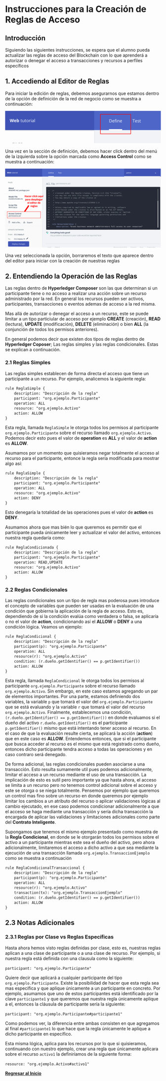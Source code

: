# Instrucciones para la Creación de Reglas de Acceso
## Introducción
Siguiendo las siguientes instrucciones, se espera que el alumno pueda actualizar las reglas de acceso del Blockchain con lo que aprenderá a autorizar o denegar el acceso a transacciones y recursos a perfiles específicos

## 1. Accediendo al Editor de Reglas
Para iniciar la edición de reglas, debemos asegurarnos que estamos dentro de la opción de definición de la red de negocio como se muestra a continuación:

![Imagen 013](images/013.png)

Una vez en la sección de definición, debemos hacer click dentro del menú de la izquierda sobre la opción marcada como __Access Control__ como se muestra a continuación:

![Imagen 014](images/014.png)

Una vez seleccionada la opción, borraremos el texto que aparece dentro del editor para iniciar con la creación de nuestras reglas

## 2. Entendiendo la Operación de las Reglas
Las reglas dentro de __Hyperledger Composer__ son las que determinan si un participante tiene o no acceso a realizar una acción sobre un recurso administrado por la red. En general los recursos pueden ser activos, participantes, transacciones o eventos ademas de acceso a la red misma.

Mas allá de autorizar o denegar el acceso a un recurso, este se puede limitar a un tipo particiular de acceso por ejemplo __CREATE__ (creación), __READ__ (lectura), __UPDATE__ (modificación), __DELETE__ (eliminación) o bien __ALL__ (la conjunción de todos los permisos anteriores). 

En general podemos decir que existen dos tipos de reglas dentro de __Hyperledger Coposer__; Las reglas simples y las reglas condicionales. Estas se explican a continuación.

### 2.1 Reglas Simples
Las reglas simples establecen de forma directa el acceso que tiene un participante a un recurso. Por ejemplo, analicemos la siguiente regla:

```
rule ReglaSimple {
    description: "Descripción de la regla"
    participant: "org.ejemplo.Participante"
    operation: ALL
    resource: "org.ejemplo.Activo"
    action: ALLOW
}
```
Esta regla, llamada `ReglaSimple` le otorga todos los permisos al participante `org.ejemplo.Participante` sobre el recurso llamado `org.ejemplo.Activo`. Podemos decir esto pues el valor de __operation__ es __ALL__ y el valor de __action__ es __ALLOW__. 

Asumamos por un momento que quisieramos negar totalmente el acceso al recurso para el participante, entonce la regla sería modificada para mostrar algo así:

```
rule ReglaSimple {
    description: "Descripción de la regla"
    participant: "org.ejemplo.Participante"
    operation: ALL
    resource: "org.ejemplo.Activo"
    action: DENY
}
```
Esto denegaría la totalidad de las operaciones pues el valor de __action__ es __DENY__.

Asumamos ahora que mas bién lo que queremos es permitir que el participante pueda únicamente leer y actualizar el valor del activo, entonces nuestra regla quedaría como:

```
rule ReglaCondicionada {
    description: "Descripción de la regla"
    participant: "org.ejemplo.Participante"
    operation: READ,UPDATE
    resource: "org.ejemplo.Activo"
    action: ALLOW
}
```
### 2.2 Reglas Condicionales
Las reglas condicionales son un tipo de regla mas poderosa pues introduce el concepto de variables que pueden ser usadas en la evaluación de una condición que gobierna la aplicación de la regla de acceso. Esto es, dependiendo de si la condición evalúa como verdadera o falsa, se aplicaría o no el valor de __action__, condicionando así el __ALLOW__ o __DENY__ a una condición lógica. Veamos un ejemplo:

```
rule ReglaCondicional {
    description: "Descripción de la regla"
    participant(p): "org.ejemplo.Participante"
    operation: ALL
    resource(r): "org.ejemplo.Activo"
    condition: (r.dueño.getIdentifier() == p.getIdentifier())
    action: ALLOW
}
```
Esta regla, llamada `ReglaCondicional` le otorga todos los permisos al participante `org.ejemplo.Participante` sobre el recurso llamado `org.ejemplo.Activo`. Sin embargo, en este caso estamos agregando un par de elementos importantes. Por una parte, estamos definiendo dos variables, la variable `p` que tomará el valor del `org.ejemplo.Participante` que se está evaluando y la variable `r` que tomará el valor del recurso `org.ejemplo.Activo`. Finalmente, establecemos una condición, `(r.dueño.getIdentifier() == p.getIdentifier())` en donde evaluamos si el dueño del activo `r.dueño.getIdentifier()` es el participante `p.getIdentifier()` mismo que está intentando tener acceso al recurso. En el caso de que la evaluación resulte cierta, se aplicará la acción (__action__) que en este caso es __ALLOW__. Entendemos entonces, que si el participante que busca acceder al recurso es el mismo que está registrado como dueño, entonces dicho participante tendra acceso a todas las operaciones y en caso contraro será denegado.

De forma adicional, las reglas condicionales pueden asociarse a una transacción. Esto resulta sumamente util pues podemos adicionalmente, limitar el acceso a un recurso mediante el uso de una transacción. La implicación de esto es sutil pero importante ya que hasta ahora, el acceso se limita a un recurso pero no tenemos control adicional sobre el acceso y este se otorga o se niega totalmente. Pensemos por ejemplo que queremos un control mas fino sobre un recurso en donde queremos por ejemplo limitar los cambios a un atributo del recurso o aplicar validaciones lógicas al cambio ejecutado, en ese caso podemos condicionar adicionalmente a que el acceso se haga mediante una transacción y sería dicha transacción la encargada de aplicar las validaciones y limitaciones adicionales como parte del __Contrato Inteligente__. 

Supongamos que tenemos el mismo ejemplo presentado como muestra de la __Regla Condicional__, en donde se le otorgarán todos los permisos sobre el activo a un participante mientras este sea el dueño del activo, pero ahora adicionalmente, limitaremos el acceso a dicho activo a que sea mediante la ejecución de una transacción llamada `org.ejemplo.TransaccionEjemplo` como se muestra a continuación

```
rule ReglaCondicionalTransaccional {
    description: "Descripción de la regla"
    participant(p): "org.ejemplo.Participante"
    operation: ALL
    resource(r): "org.ejemplo.Activo"
    transaction(tx): "org.ejemplo.TransaccionEjemplo"
    condition: (r.dueño.getIdentifier() == p.getIdentifier())
    action: ALLOW
}
```

## 2.3 Notas Adicionales

### 2.3.1 Reglas por Clase vs Reglas Específicas

Hasta ahora hemos visto reglas definidas por clase, esto es, nuestras reglas aplican a una clase de participante o a una clase de recurso. Por ejemplo, si nuestra regla está definida con una clausula como la siguiente:

`participant: "org.ejemplo.Participante"`

Quiere decir que aplicará a cualquier participante del tipo `org.ejemplo.Participante`. Existe la posibilidad de hacer que esta regla sea mas específica y que aplique únicamente a un participante en concreto. Por ejemplo, asumamos que uno de estos participantes está identificado por la clave `participante1` y que queremos que nuestra regla únicamente aplique a el, entonces la cláusula de participante sería la siguiente:

`participant: "org.ejemplo.Participante#participante1"`

Como podemos ver, la diferencia entre ambas consisten en que agregamos al final `#participante1` lo que hace que la regla únicamente le aplique a dicho participante en específico.

Esta misma lógica, aplica para los recursos por lo que si quisieramos, continuando con nuestro ejemplo, crear una regla que únicamente aplicara sobre el recurso `activo1` la definiríamos de la siguiente forma:

`resource: "org.ejemplo.Activo#activo1"`

[__Regresar al Inicio__](README.md)